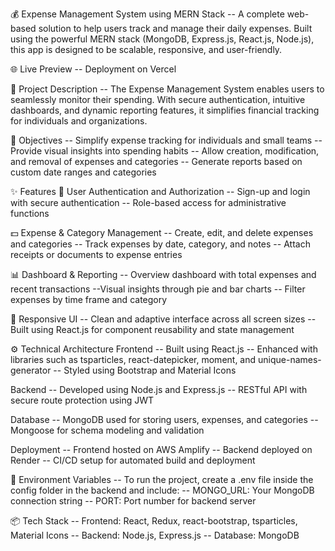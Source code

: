 💰 Expense Management System using MERN Stack
-- A complete web-based solution to help users track and manage their daily expenses. Built using the    powerful MERN stack (MongoDB, Express.js, React.js, Node.js), this app is designed to be scalable, responsive, and user-friendly.

🌐 Live Preview
-- Deployment on Vercel

📌 Project Description
-- The Expense Management System enables users to seamlessly monitor their spending. With secure authentication, intuitive dashboards, and dynamic reporting features, it simplifies financial tracking for individuals and organizations.

🎯 Objectives
-- Simplify expense tracking for individuals and small teams
-- Provide visual insights into spending habits
-- Allow creation, modification, and removal of expenses and categories
-- Generate reports based on custom date ranges and categories

✨ Features
🔐 User Authentication and Authorization
-- Sign-up and login with secure authentication
-- Role-based access for administrative functions

💵 Expense & Category Management
-- Create, edit, and delete expenses and categories
-- Track expenses by date, category, and notes
-- Attach receipts or documents to expense entries

📊 Dashboard & Reporting
-- Overview dashboard with total expenses and recent transactions
--Visual insights through pie and bar charts
-- Filter expenses by time frame and category

📱 Responsive UI
-- Clean and adaptive interface across all screen sizes
-- Built using React.js for component reusability and state management

⚙️ Technical Architecture
Frontend
-- Built using React.js
-- Enhanced with libraries such as tsparticles, react-datepicker, moment, and unique-names-generator
-- Styled using Bootstrap and Material Icons

Backend
-- Developed using Node.js and Express.js
-- RESTful API with secure route protection using JWT

Database
-- MongoDB used for storing users, expenses, and categories
-- Mongoose for schema modeling and validation

Deployment
-- Frontend hosted on AWS Amplify
-- Backend deployed on Render
-- CI/CD setup for automated build and deployment

🔐 Environment Variables
-- To run the project, create a .env file inside the config folder in the backend and include:
-- MONGO_URL: Your MongoDB connection string
-- PORT: Port number for backend server

📦 Tech Stack
-- Frontend: React, Redux, react-bootstrap, tsparticles, Material Icons
-- Backend: Node.js, Express.js
-- Database: MongoDB
